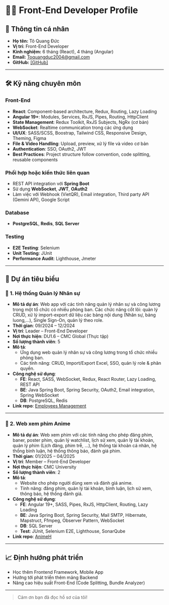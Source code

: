 # 🧑‍💻 Front-End Developer Profile

## 👤 Thông tin cá nhân

- **Họ tên:** Tô Quang Đức
- **Vị trí:** Front-End Developer
- **Kinh nghiệm:** 6 tháng (React), 4 tháng (Angular)
- **Email:** Toquangduc2004@gmail.com
- **GitHub:** [[GitHub]](https://github.com/Fxdonad)

---

## 🛠️ Kỹ năng chuyên môn

### Front-End
- **React**: Component-based architecture, Redux, Routing, Lazy Loading
- **Angular 19+**: Modules, Services, RxJS, Pipes, Routing, HttpClient
- **State Management**: Redux Toolkit, RxJS Subjects, NgRx (cơ bản)
- **WebSocket**: Realtime communication trong các ứng dụng
- **UI/UX**: SASS/SCSS, Boostrap, Tailwind CSS, Responsive Design, Theming, Figma
- **File & Video Handling**: Upload, preview, xử lý file và video cơ bản
- **Authentication**: SSO, OAuth2, JWT
- **Best Practices**: Project structure follow convention, code splitting, reusable components

### Phối hợp hoặc kiến thức liên quan
- REST API integration với **Spring Boot**
- Sử dụng **WebSocket**, **JWT**, **OAuth2**
- Làm việc với Webhook (VietQR), Email integration, Third party API (Gemini API), Google Script

### Database
- **PostgreSQL**, **Redis**, **SQL Server**

### Testing
- **E2E Testing**: Selenium
- **Unit Testing**: JUnit
- **Performance Audit**: Lighthouse, Jmeter

---

## 📁 Dự án tiêu biểu

### 🚀 **1. Hệ thống Quản lý Nhân sự**
- **Mô tả dự án**: Web app với các tính năng quản lý nhân sự và công lương trong một tổ chức có nhiều phòng ban. Các chức năng cốt lõi: quản lý CRUD, xử lý import-export dữ liệu các bảng nội dung (Nhân sự, bảng luong,...), Single Sign-On, quản lý theo role.
- **Thời gian**: 09/2024 – 12/2024
- **Vị trí**: Leader – Front-End Developer
- **Nơi thực hiện**: DU1.6 – CMC Global (Thực tập)
- **Số lượng thành viên**: 5
- **Mô tả**:
  - Ứng dụng web quản lý nhân sự và công lương trong tổ chức nhiều phòng ban.
  - Các tính năng: CRUD, Import/Export Excel, SSO, quản lý role & phân quyền.
- **Công nghệ sử dụng**:
  - **FE**: React, SASS, WebSocket, Redux, React Router, Lazy Loading, REST API
  - **BE**: Java Spring Boot, Spring Security, OAuth2, Email integration, Spring WebSocket
  - **DB**: PostgreSQL, Redis
- **Link repo**: [Employees Management](https://github.com/Fxdonad/project_thuctap_cmc_global)

---

### 🎥 **2. Web xem phim Anime**
- **Mô tả dự án**: Web xem phim với các tính năng cho phép đăng phim, baner, poster phim, quản lý watchlist, lịch sử xem, quản lý tài khoản, quản lý phim (Lịch đăng, phim trễ, ...), hệ thống tài khoản cá nhân, hệ thống bình luận, hệ thống thông báo, đánh giá phim.
- **Thời gian**: 01/2025 – 04/2025
- **Vị trí**: Member – Front-End Developer
- **Nơi thực hiện**: CMC University
- **Số lượng thành viên**: 2
- **Mô tả**:
  - Website cho phép người dùng xem và đánh giá anime.
  - Tính năng: đăng phim, quản lý tài khoản, bình luận, lịch sử xem, thông báo, hệ thống đánh giá.
- **Công nghệ sử dụng**:
  - **FE**: Angular 19+, SASS, Pipes, RxJS, HttpClient, Routing, Lazy Loading
  - **BE**: Java Spring Boot, Spring Security, Mail SMTP, Hibernate, Mapstruct, Ffmpeg, Observer Pattern, WebSocket
  - **DB**: SQL Server
  - **Test**: JUnit, Selenium E2E, Lighthouse, SonarQube
- **Link repo**: [AnimeH](https://github.com/orgs/AnimeHWeb/repositories)

---

## 📈 Định hướng phát triển
- Học thêm Frontend Framework, Mobile App
- Hướng tới phát triển thêm mảng Backend
- Nâng cao hiệu suất Front-End (Code Splitting, Bundle Analyzer)

---

> Cảm ơn bạn đã đọc hồ sơ của tôi!

